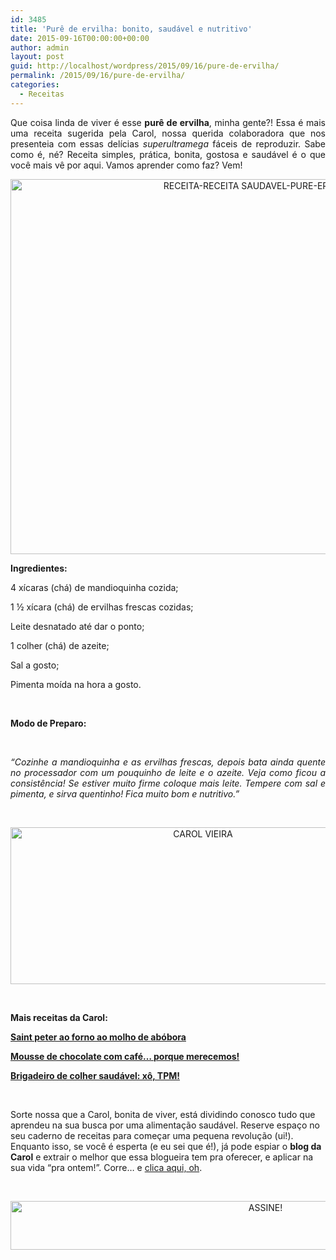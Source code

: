 ```yaml
---
id: 3485
title: 'Purê de ervilha: bonito, saudável e nutritivo'
date: 2015-09-16T00:00:00+00:00
author: admin
layout: post
guid: http://localhost/wordpress/2015/09/16/pure-de-ervilha/
permalink: /2015/09/16/pure-de-ervilha/
categories:
  - Receitas
---
```

<p align="justify">
  Que coisa linda de viver é esse <strong>purê de ervilha</strong>, minha gente?! Essa é mais uma receita sugerida pela Carol, nossa querida colaboradora que nos presenteia com essas delícias <em>superultramega</em> fáceis de reproduzir. Sabe como é, né? Receita simples, prática, bonita, gostosa e saudável é o que você mais vê por aqui. Vamos aprender como faz? Vem!
</p>

<p align="center">
  <a href="http://www.trololodemulher.com.br/blog/wp-content/uploads/2015/09/RECEITA-RECEITA-SAUDAVEL-PURE-ERVILHA2.jpg"><img class="alignnone size-full wp-image-11460" src="http://www.trololodemulher.com.br/blog/wp-content/uploads/2015/09/RECEITA-RECEITA-SAUDAVEL-PURE-ERVILHA2.jpg" alt="RECEITA-RECEITA SAUDAVEL-PURE-ERVILHA[2]" width="797" height="600" /></a>
</p>

<p align="justify">
  <strong>Ingredientes:</strong>
</p>

4 xícaras (chá) de mandioquinha cozida;

1 ½ xícara (chá) de ervilhas frescas cozidas;

Leite desnatado até dar o ponto;

1 colher (chá) de azeite;

Sal a gosto;

Pimenta moída na hora a gosto.

&nbsp;

**Modo de Preparo:**

&nbsp;

<p style="text-align: justify;">
  <em>&#8220;Cozinhe a mandioquinha e as ervilhas frescas, depois bata ainda quente no processador com um pouquinho de leite e o azeite. Veja como ficou a consistência! Se estiver muito firme coloque mais leite. Tempere com sal e pimenta, e sirva quentinho! Fica muito bom e nutritivo.&#8221;</em>
</p>

&nbsp;

<p align="center">
  <a href="http://www.trololodemulher.com.br/blog/wp-content/uploads/2014/07/CAROL-VIEIRA.png"><img class="alignnone size-full wp-image-10204" src="http://www.trololodemulher.com.br/blog/wp-content/uploads/2014/07/CAROL-VIEIRA.png" alt="CAROL VIEIRA" width="600" height="251" /></a>
</p>

&nbsp;

**Mais receitas da Carol:**

<a href="http://www.trololodemulher.com.br/2015/09/02/saint-peter/" target="_blank"><strong>Saint peter ao forno ao molho de abóbora</strong></a>

<a href="http://www.trololodemulher.com.br/2015/08/19/mousse-de-chocolate/" target="_blank"><strong>Mousse de chocolate com café… porque merecemos!</strong></a>

<a href="http://www.trololodemulher.com.br/2015/08/05/brigadeiro-de-colher-saudavel/" target="_blank"><strong>Brigadeiro de colher saudável: xô, TPM!</strong></a>

&nbsp;

Sorte nossa que a Carol, bonita de viver, está dividindo conosco tudo que aprendeu na sua busca por uma alimentação saudável. Reserve espaço no seu caderno de receitas para começar uma pequena revolução (ui!). Enquanto isso, se você é esperta (e eu sei que é!), já pode espiar o **blog da Carol** e extrair o melhor que essa blogueira tem pra oferecer, e aplicar na sua vida “pra ontem!”. Corre… e <a href="http://mundocarolvieira.blogspot.com.br/" target="_blank">clica aqui, oh</a>.

&nbsp;

<p align="center">
  <a href="http://feedburner.google.com/fb/a/mailverify?uri=blogBichaFemea&loc=en_US" target="_blank"><img class="alignnone size-full wp-image-10439" src="http://www.trololodemulher.com.br/blog/wp-content/uploads/2014/09/ASSINE.png" alt="ASSINE!" width="800" height="78" /></a>
</p>

&nbsp;